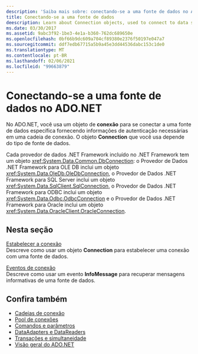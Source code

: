 ```yaml
---
description: 'Saiba mais sobre: conectando-se a uma fonte de dados no ADO.NET'
title: Conectando-se a uma fonte de dados
deescription: Learn about Connection objects, used to connect to data sources in ADO.NET. The Connection object you choose depends on the type of data source.
ms.date: 03/30/2017
ms.assetid: 9abc3f92-1be3-4e1a-b360-762dc689650e
ms.openlocfilehash: 0bf66b9dc609a704cf89380e2376f50197e047a7
ms.sourcegitcommit: ddf7edb67715a5b9a45e3dd44536dabc153c1de0
ms.translationtype: MT
ms.contentlocale: pt-BR
ms.lasthandoff: 02/06/2021
ms.locfileid: "99663879"
---
```

# <a name="connecting-to-a-data-source-in-adonet"></a>Conectando-se a uma fonte de dados no ADO.NET

No ADO.NET, você usa um objeto de **conexão** para se conectar a uma fonte de dados específica fornecendo informações de autenticação necessárias em uma cadeia de conexão. O objeto **Connection** que você usa depende do tipo de fonte de dados.  
  
 Cada provedor de dados .NET Framework incluído no .NET Framework tem um objeto <xref:System.Data.Common.DbConnection>: o Provedor de Dados .NET Framework para OLE DB inclui um objeto <xref:System.Data.OleDb.OleDbConnection>, o Provedor de Dados .NET Framework para SQL Server inclui um objeto <xref:System.Data.SqlClient.SqlConnection>, o Provedor de Dados .NET Framework para ODBC inclui um objeto <xref:System.Data.Odbc.OdbcConnection> e o Provedor de Dados .NET Framework para Oracle inclui um objeto <xref:System.Data.OracleClient.OracleConnection>.  
  
## <a name="in-this-section"></a>Nesta seção  

 [Estabelecer a conexão](establishing-the-connection.md)\
 Descreve como usar um objeto **Connection** para estabelecer uma conexão com uma fonte de dados.  
  
 [Eventos de conexão](connection-events.md)\
 Descreve como usar um evento **InfoMessage** para recuperar mensagens informativas de uma fonte de dados.  
  
## <a name="see-also"></a>Confira também

- [Cadeias de conexão](connection-strings.md)
- [Pool de conexões](connection-pooling.md)
- [Comandos e parâmetros](commands-and-parameters.md)
- [DataAdapters e DataReaders](dataadapters-and-datareaders.md)
- [Transações e simultaneidade](transactions-and-concurrency.md)
- [Visão geral do ADO.NET](ado-net-overview.md)
